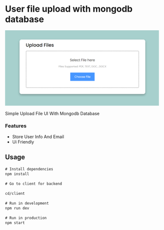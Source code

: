 # User file upload with mongodb database

![alt text](https://github.com/Nikhil27b/email_mongodb_restapi/blob/main/Screenshot_2.png)


Simple Upload File UI With Mongodb Database

### Features 
 - Store User Info And Email
 - Ui Friendly

## Usage

```
# Install dependencies
npm install

# Go to client for backend

cd/client

# Run in development
npm run dev

# Run in production
npm start
```
